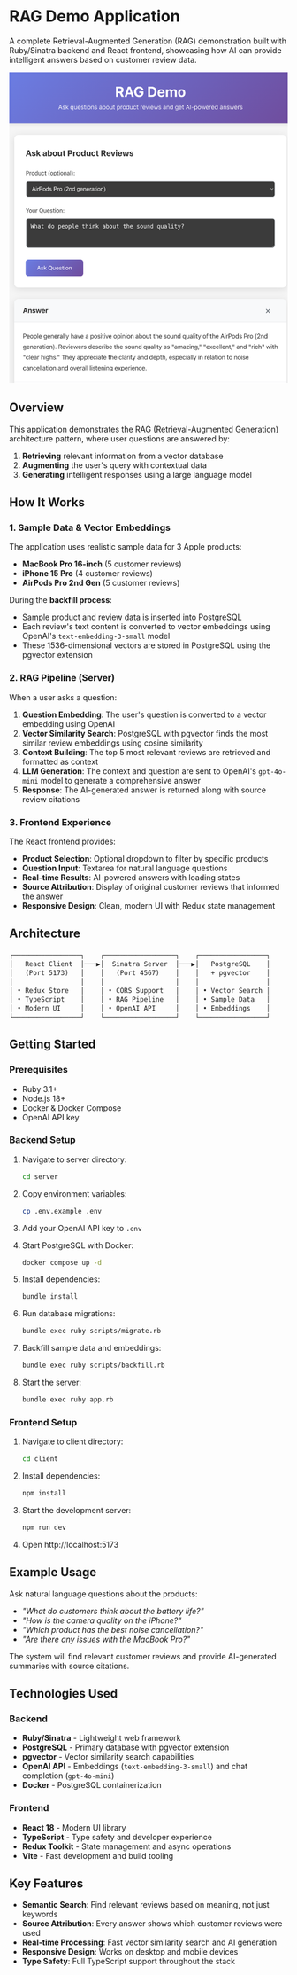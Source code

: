 # RAG Demo Application

A complete Retrieval-Augmented Generation (RAG) demonstration built with Ruby/Sinatra backend and React frontend, showcasing how AI can provide intelligent answers based on customer review data.

![RAG Demo Screenshot](client/screenshot.png)

## Overview

This application demonstrates the RAG (Retrieval-Augmented Generation) architecture pattern, where user questions are answered by:

1. **Retrieving** relevant information from a vector database
2. **Augmenting** the user's query with contextual data
3. **Generating** intelligent responses using a large language model

## How It Works

### 1. Sample Data & Vector Embeddings

The application uses realistic sample data for 3 Apple products:
- **MacBook Pro 16-inch** (5 customer reviews)
- **iPhone 15 Pro** (4 customer reviews)
- **AirPods Pro 2nd Gen** (5 customer reviews)

During the **backfill process**:
- Sample product and review data is inserted into PostgreSQL
- Each review's text content is converted to vector embeddings using OpenAI's `text-embedding-3-small` model
- These 1536-dimensional vectors are stored in PostgreSQL using the pgvector extension

### 2. RAG Pipeline (Server)

When a user asks a question:

1. **Question Embedding**: The user's question is converted to a vector embedding using OpenAI
2. **Vector Similarity Search**: PostgreSQL with pgvector finds the most similar review embeddings using cosine similarity
3. **Context Building**: The top 5 most relevant reviews are retrieved and formatted as context
4. **LLM Generation**: The context and question are sent to OpenAI's `gpt-4o-mini` model to generate a comprehensive answer
5. **Response**: The AI-generated answer is returned along with source review citations

### 3. Frontend Experience

The React frontend provides:
- **Product Selection**: Optional dropdown to filter by specific products
- **Question Input**: Textarea for natural language questions
- **Real-time Results**: AI-powered answers with loading states
- **Source Attribution**: Display of original customer reviews that informed the answer
- **Responsive Design**: Clean, modern UI with Redux state management

## Architecture

```
┌─────────────────┐    ┌──────────────────┐    ┌─────────────────┐
│   React Client  │───▶│  Sinatra Server  │───▶│   PostgreSQL    │
│   (Port 5173)   │    │   (Port 4567)    │    │   + pgvector    │
│                 │    │                  │    │                 │
│ • Redux Store   │    │ • CORS Support   │    │ • Vector Search │
│ • TypeScript    │    │ • RAG Pipeline   │    │ • Sample Data   │
│ • Modern UI     │    │ • OpenAI API     │    │ • Embeddings    │
└─────────────────┘    └──────────────────┘    └─────────────────┘
```

## Getting Started

### Prerequisites
- Ruby 3.1+
- Node.js 18+
- Docker & Docker Compose
- OpenAI API key

### Backend Setup

1. Navigate to server directory:
   ```bash
   cd server
   ```

2. Copy environment variables:
   ```bash
   cp .env.example .env
   ```

3. Add your OpenAI API key to `.env`

4. Start PostgreSQL with Docker:
   ```bash
   docker compose up -d
   ```

5. Install dependencies:
   ```bash
   bundle install
   ```

6. Run database migrations:
   ```bash
   bundle exec ruby scripts/migrate.rb
   ```

7. Backfill sample data and embeddings:
   ```bash
   bundle exec ruby scripts/backfill.rb
   ```

8. Start the server:
   ```bash
   bundle exec ruby app.rb
   ```

### Frontend Setup

1. Navigate to client directory:
   ```bash
   cd client
   ```

2. Install dependencies:
   ```bash
   npm install
   ```

3. Start the development server:
   ```bash
   npm run dev
   ```

4. Open http://localhost:5173

## Example Usage

Ask natural language questions about the products:

- *"What do customers think about the battery life?"*
- *"How is the camera quality on the iPhone?"*
- *"Which product has the best noise cancellation?"*
- *"Are there any issues with the MacBook Pro?"*

The system will find relevant customer reviews and provide AI-generated summaries with source citations.

## Technologies Used

### Backend
- **Ruby/Sinatra** - Lightweight web framework
- **PostgreSQL** - Primary database with pgvector extension
- **pgvector** - Vector similarity search capabilities
- **OpenAI API** - Embeddings (`text-embedding-3-small`) and chat completion (`gpt-4o-mini`)
- **Docker** - PostgreSQL containerization

### Frontend
- **React 18** - Modern UI library
- **TypeScript** - Type safety and developer experience
- **Redux Toolkit** - State management and async operations
- **Vite** - Fast development and build tooling

## Key Features

- **Semantic Search**: Find relevant reviews based on meaning, not just keywords
- **Source Attribution**: Every answer shows which customer reviews were used
- **Real-time Processing**: Fast vector similarity search and AI generation
- **Responsive Design**: Works on desktop and mobile devices
- **Type Safety**: Full TypeScript support throughout the stack
